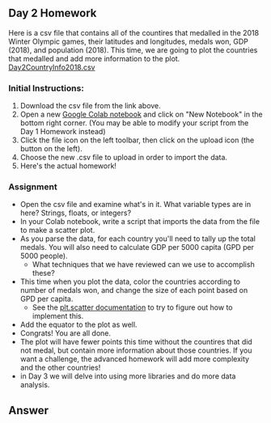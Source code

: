 ## Day 2 Homework

Here is a csv file that contains all of the countires that medalled in the 2018 Winter Olympic games, their latitudes and longitudes, medals won, GDP (2018), and population (2018). This time, we are going to plot the countries that medalled and add more information to the plot.
[Day2CountryInfo2018.csv](https://ucd-python-bootcamp.github.io/Bootcamp-2021/HW_files/Day2CountryInfo2018.csv) 

### Initial Instructions:
  1. Download the csv file from the link above. 
  2. Open a new [Google Colab notebook](https://colab.research.google.com/) and click on "New Notebook" in the bottom right corner. (You may be able to modify your script from the Day 1 Homework instead)
  3. Click the file icon on the left toolbar, then click on the upload icon (the button on the left).
  4. Choose the new .csv file to upload in order to import the data.
  5. Here's the actual homework!
  
### Assignment
  - Open the csv file and examine what's in it. What variable types are in here? Strings, floats, or integers? 
  - In your Colab notebook, write a script that imports the data from the file to make a scatter plot.
  - As you parse the data, for each country you'll need to tally up the total medals. You will also need to calculate GDP per 5000 capita (GPD per 5000 people).
    - What techniques that we have reviewed can we use to accomplish these?
  - This time when you plot the data, color the countries according to number of medals won, and change the size of each point based on GPD per capita.
    - See the [plt.scatter documentation](https://matplotlib.org/stable/api/_as_gen/matplotlib.pyplot.scatter.html) to try to figure out how to implement this.
  - Add the equator to the plot as well.
  - Congrats! You are all done.
  - The plot will have fewer points this time without the countires that did not medal, but contain more information about those countries. If you want a challenge, the advanced homework will add more complexity and the other countries!
  - in Day 3 we will delve into using more libraries and do more data analysis.
  
## Answer
